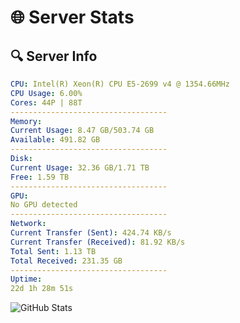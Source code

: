 # 🌐 Server Stats
## 🔍 Server Info
```yaml
CPU: Intel(R) Xeon(R) CPU E5-2699 v4 @ 1354.66MHz
CPU Usage: 6.00%
Cores: 44P | 88T
-----------------------------------
Memory:
Current Usage: 8.47 GB/503.74 GB
Available: 491.82 GB
-----------------------------------
Disk:
Current Usage: 32.36 GB/1.71 TB
Free: 1.59 TB
-----------------------------------
GPU:
No GPU detected
-----------------------------------
Network:
Current Transfer (Sent): 424.74 KB/s
Current Transfer (Received): 81.92 KB/s
Total Sent: 1.13 TB
Total Received: 231.35 GB
-----------------------------------
Uptime:
22d 1h 28m 51s
```
![GitHub Stats](https://img.shields.io/badge/Updated-2025-05-11_18:37:39-blue)